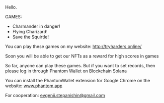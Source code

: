 Hello. 

GAMES:
- Charmander in danger!
- Flying Charizard!
- Save the Squirtle!

You can play these games on my website: http://tryharders.online/

Soon you will be able to get our NFTs as a reward for high scores in games

So far, anyone can play these games. But if you want to set records, then please log in through Phantom Wallet on Blockchain Solana

You can install the PhantomWallet extension for Google Chrome on the website: www.phantom.app

For cooperation: evgenii.stepanishin@gmail.com
